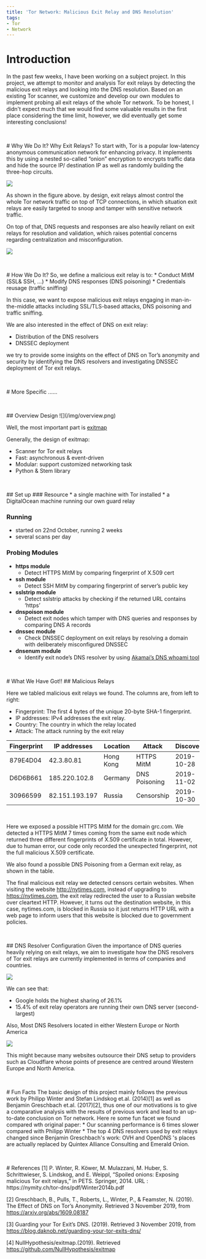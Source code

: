 ```yaml
---
title: 'Tor Network: Malicious Exit Relay and DNS Resolution'
tags:
- Tor
- Network
---
```


# Introduction
In the past few weeks, I have been working on a subject project. In this project, we attempt to monitor and analysis Tor exit relays by detecting the malicious exit relays and looking into the DNS resolution. Based on an existing Tor scanner, we customize and develop our own modules to implement probing all exit relays of the whole Tor network.  To be honest, I didn't expect much that we would find some valuable results in the first place considering the time limit, however, we did eventually get some interesting conclusions!
<p>&nbsp;</p>
# Why We Do It? Why Exit Relays?
To start with, Tor is a popular low-latency anonymous communication network for enhancing privacy. It implements this by using a nested so-called “onion” encryption to encrypts traffic data and hide the source IP/ destination IP as well as randomly building the three-hop circuits.

![](https://cdn.arstechnica.net/wp-content/uploads/2014/01/tor-structure-640x389.jpg)

As shown in the figure above. by design, exit relays almost control the whole Tor network traffic on top of TCP connections, in which situation exit relays are easily targeted to snoop and tamper with sensitive network traffic. 

On top of that, DNS requests and responses are also heavily reliant on exit relays for resolution and validation, which raises potential concerns regarding centralization and misconfiguration.

![](https://zdnet4.cbsistatic.com/hub/i/r/2016/10/03/697335d9-52e8-418b-8c22-03546711983b/resize/470xauto/a5deb59e850d6979d8a811380fbaeec8/overview.png)
<p>&nbsp;</p>
# How We Do It?
So,  we define a malicious exit relay is to:
* Conduct MitM (SSL& SSH, ...)
* Modify DNS responses (DNS poisoning)
* Credentials reusage (traffic sniffing)

In this case,  we want to expose malicious exit relays engaging in man-in-the-middle attacks including SSL/TLS-based attacks, DNS poisoning and traffic sniffing. 

We are also interested in the effect of DNS on exit relay:
* Distribution of the DNS resolvers
* DNSSEC deployment

we try to provide some insights on the effect of DNS on Tor’s anonymity and security by identifying the DNS resolvers and investigating DNSSEC deployment of Tor exit relays.

<p>&nbsp;</p>
# More Specific ......
<p>&nbsp;</p>
## Overview Design
![](/img/overview.png)

Well, the most important part is [exitmap](https://github.com/NullHypothesis/exitmap)

Generally, the design of exitmap:
* Scanner for Tor exit relays
* Fast: asynchronous & event-driven
* Modular: support customized networking task
* Python & Stem library
<p>&nbsp;</p>
## Set up
### Resource
* a single machine with Tor installed
* a DigitalOcean machine running our own guard relay 

### Running
* started on 22nd October, running 2 weeks
* several scans per day

### Probing Modules
* **https module** 
	* Detect HTTPS MitM by comparing fingerprint of X.509 cert 
* **ssh module**
	* Detect SSH MitM by comparing fingerprint of server’s public key
* **sslstrip module**
	* Detect sslstrip attacks by checking if the returned URL contains ‘https’
* **dnspoison module** 
	* Detect exit nodes which tamper with DNS queries and responses by comparing DNS A records 
* **dnssec module** 
	* Check DNSSEC deployment on exit relays by resolving a domain with deliberately misconfigured DNSSEC
* **dnsenum module** 
	* Identify exit node’s DNS resolver by using [Akamai’s DNS whoami tool ](https://developer.akamai.com/blog/2018/05/10/introducing-new-whoami-tool-dns-resolver-information)
<p>&nbsp;</p>
# What We Have Got!!
## Malicious Relays

Here we tabled malicious exit relays we found. The columns are, from left to right:
* Fingerprint: The first 4 bytes of the unique 20-byte SHA-1 fingerprint.
* IP addresses: IPv4 addresses the exit relay.
* Country: The country in which the relay located
* Attack: The attack running by the exit relay

| Fingerprint                              | IP addresses   | Location  | Attack        | Discovery  |
|------------------------------------------|----------------|-----------|---------------|------------|
| 879E4D04 | 42.3.80.81     | Hong Kong | HTTPS MitM    | 2019-10-28 |
| D6D6B661 | 185.220.102.8  | Germany   | DNS Poisoning | 2019-11-02 |
| 30966599 | 82.151.193.197 | Russia    | Censorship    | 2019-10-30 | 

<p>&nbsp;</p>
Here we exposed a possible HTTPS MitM for the domain grc.com. We detected a HTTPS
MitM 7 times coming from the same exit node which returned three different fingerprints
of X.509 certificate in total. However, due to human error, our code only recorded the
unexpected fingerprint, not the full malicious X.509 certificate.

We also found a possible DNS Poisoning from a German exit relay, as shown in the
table. 

The final malicious exit relay we detected censors certain websites. When visiting the
website http://nytimes.com, instead of upgrading to https://nytimes.com, the exit
relay redirected the user to a Russian website over cleartext HTTP. However, it turns
out the destination website, in this case, nytimes.com, is blocked in Russia so it just
returns HTTP URL with a web page to inform users that this website is blocked due to
government policies.
<p>&nbsp;</p>
## DNS Resolver Configuration
Given the importance of DNS queries heavily relying on exit relays, we aim to investigate how the DNS resolvers of Tor exit relays are currently implemented in terms of companies and countries.

![](/img/piechart.png)

We can see that:
* Google holds the highest sharing of 26.1%
* 15.4% of exit relay operators are running their own DNS server (second-largest)

Also, Most DNS Resolvers located in either Western Europe or North America

![](/img/second.png)

This might because many websites outsource their DNS setup to providers such as Cloudflare whose points of presence are centred around Western Europe and North America.
<p>&nbsp;</p>
# Fun Facts
The basic design of this project mainly follows the previous work by Philipp Winter and
Stefan Lindskog et.al. (2014)[1] as well as Benjamin Greschbach et.al. (2017)[2], thus one of our motivations is to give a comparative analysis with the results of previous work and lead to an up-to-date conclusion on Tor network. Here re some fun facet we found compared wth original paper:
* Our scanning performance is 6 times slower compared with Philipp Winter
* The top 4 DNS resolvers used by exit relays  changed since Benjamin Greschbach's work: OVH and OpenDNS 's places are actually replaced by Quintex Alliance Consulting and Emerald Onion. 
<p>&nbsp;</p>
# References
[1] P. Winter, R. Köwer, M. Mulazzani, M. Huber, S. Schrittwieser, S. Lindskog, and E. Weippl, “Spoiled onions: Exposing malicious Tor exit relays,” in PETS. Springer, 2014. URL : https://nymity.ch/tor-dns/pdf/Winter2014b.pdf

[2] Greschbach, B., Pulls, T., Roberts, L., Winter, P., & Feamster, N. (2019).
The Effect of DNS on Tor’s Anonymity. Retrieved 3 November 2019, from
https://arxiv.org/abs/1609.08187

[3] Guarding your Tor Exit’s DNS. (2019). Retrieved 3 November 2019, from
https://blog.daknob.net/guarding-your-tor-exits-dns/

[4] NullHypothesis/exitmap.(2019). Retrieved https://github.com/NullHypothesis/exitmap
